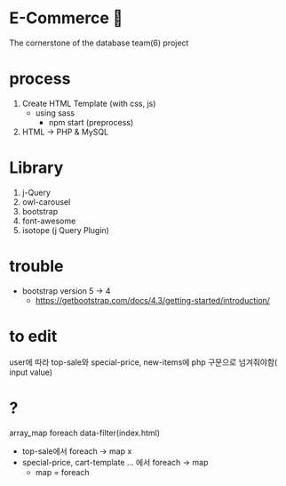 # E-Commerce 🛒
The cornerstone of the database team(6) project

# process
1. Create HTML Template (with css, js)
    - using sass
        - npm start (preprocess)
2. HTML -> PHP & MySQL

# Library
1. j-Query
2. owl-carousel
3. bootstrap
4. font-awesome
5. isotope (j Query Plugin)

# trouble
- bootstrap version 5 -> 4
    - https://getbootstrap.com/docs/4.3/getting-started/introduction/

# to edit
user에 따라 top-sale와 special-price, new-items에 php 구문으로 넘겨줘야함( input value)

# ?
array_map
foreach
data-filter(index.html)

- top-sale에서 foreach -> map x 
- special-price, cart-template ... 에서 foreach -> map 
    - map = foreach
